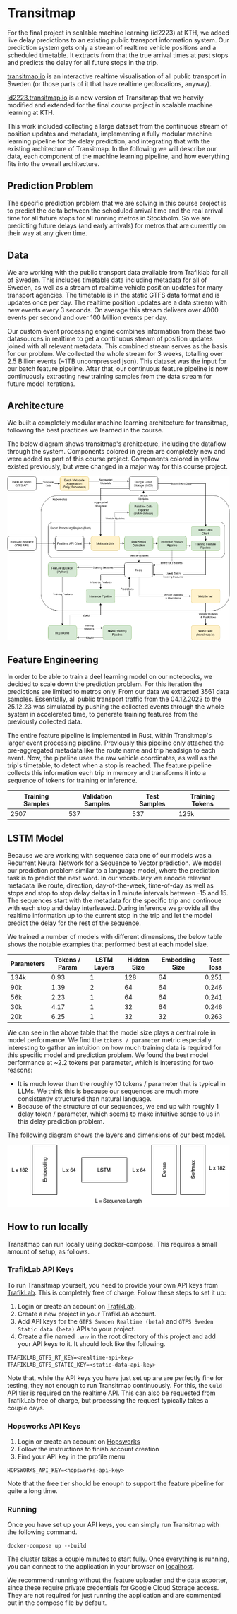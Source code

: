 # Transitmap

For the final project in scalable machine learning (id2223) at KTH, we added live delay predictions to an existing public transport information system. Our prediction system gets only a stream of realtime vehicle positions and a scheduled timetable. It extracts from that the true arrival times at past stops and predicts the delay for all future stops in the trip.

[transitmap.io](https://transitmap.io) is an interactive realtime visualisation of all public transport in Sweden (or those parts of it that have realtime geolocations, anyway).

[id2223.transitmap.io](https://id2223.transitmap.io) is a new version of Transitmap that we heavily modified and extended for the final course project in scalable machine learning at KTH.

This work included collecting a large dataset from the continuous stream of position updates and metadata,
implementing a fully modular machine learning pipeline for the delay prediction, and integrating that with the existing architecture of Transitmap.
In the following we will describe our data, each component of the machine learning pipeline, and how everything fits into the overall architecture.

## Prediction Problem
The specific prediction problem that we are solving in this course project is to predict the delta between the scheduled arrival time
and the real arrival time for all future stops for all running metros in Stockholm.
So we are predicting future delays (and early arrivals) for metros that are currently on their way at any given time.

## Data
We are working with the public transport data available from Trafiklab for all of Sweden.
This includes timetable data including metadata for all of Sweden, as well as a stream of realtime vehicle position updates for many transport agencies.
The timetable is in the static GTFS data format and is updates once per day.
The realtime position updates are a data stream with new events every 3 seconds.
On average this stream delivers over 4000 events per second and over 100 Million events per day.

Our custom event processing engine combines information from these two datasources in realtime to get a continuous stream of position updates joined with all relevant metadata.
This combined stream serves as the basis for our problem. We collected the whole stream for 3 weeks, totalling over 2.5 Billion events (~1TB uncompressed json).
This dataset was the input for our batch feature pipeline.
After that, our continuous feature pipeline is now continuously extracting new training samples from the data stream for future model iterations.

## Architecture
We built a completely modular machine learning architecture for transitmap, following the best practices we learned in the course.

The below diagram shows transitmap's architecture, including the dataflow through the system.
Components colored in green are completely new and were added as part of this course project.
Components colored in yellow existed previously, but were changed in a major way for this course project.

![Transitmap Architecture Dataflow](./readme-images/architecture-dataflow.png)

## Feature Engineering

In order to be able to train a deel learning model on our notebooks, we decided to scale down the prediction problem.
For this iteration the predictions are limited to metros only.
From our data we extracted 3561 data samples.
Essentially, all public transport traffic from the 04.12.2023 to the 25.12.23 was simulated by pushing the collected events through the whole system in accelerated time, to generate training features from the previously collected data.

The entire feature pipeline is implemented in Rust, within Transitmap's larger event processing pipeline.
Previously this pipeline only attached the pre-aggregated metadata like the route name and trip headsign to each event.
Now, the pipeline uses the raw vehicle coordinates, as well as the trip's timetable, to detect when a stop is reached.
The feature pipeline collects this information each trip in memory and transforms it into a sequence of tokens for training or inference.

| Training Samples  | Validation Samples  | Test Samples  | Training Tokens |
| ----------------- | ------------------- | ------------- | --------------- |
| 2507              | 537                 | 537           | 125k            |

## LSTM Model

Because we are working with sequence data one of our models was a Recurrent Neural Network for a Sequence to Vector prediction.
We model our prediction problem similar to a language model, where the prediction task is to predict the next word.
In our vocabulary we encode relevant metadata like route, direction, day-of-the-week, time-of-day as well as stops and stop to stop delay deltas in 1 minute intervals between -15 and 15.
The sequences start with the metadata for the specific trip and continoue with each stop and delay interleaved.
During inference we provide all the realtime information up to the current stop in the trip and let the model predict the delay for the rest of the sequence.

We trained a number of models with different dimensions, the below table shows the notable examples that performed best at each model size.

| Parameters  | Tokens / Param  | LSTM Layers | Hidden Size | Embedding Size | Test loss | 
| ----------- | --------------- | ----------- | ----------- | -------------- | --------- | 
| 134k        | 0.93            | 1           | 128         | 64             | 0.251     | 
| 90k         | 1.39            | 2           | 64          | 64             | 0.246     | 
| 56k         | 2.23            | 1           | 64          | 64             | 0.241     | 
| 30k         | 4.17            | 1           | 32          | 64             | 0.246     | 
| 20k         | 6.25            | 1           | 32          | 32             | 0.263     | 

We can see in the above table that the model size plays a central role in model performance.
We find the `tokens / parameter` metric especially interesting to gather an intuition on how much training data is required for this specific model and prediction problem.
We found the best model performance at ~2.2 tokens per parameter, which is interesting for two reasons:
- It is much lower than the roughly 10 tokens / parameter that is typical in LLMs. We think this is because our sequences are much more consistently structured than natural language.
- Because of the structure of our sequences, we end up with roughly 1 delay token / parameter, which seems to make intuitive sense to us in this delay prediction problem.

The following diagram shows the layers and dimensions of our best model.

![LSTM Model Architecture](./readme-images/lstm-model.png)

## How to run locally
Transitmap can run locally using docker-compose.
This requires a small amount of setup, as follows.

### TrafikLab API Keys
To run Transitmap yourself, you need to provide your own API keys from [TrafikLab](https://www.trafiklab.se/).
This is completely free of charge. Follow these steps to set it up:

1. Login or create an account on [TrafikLab](https://www.trafiklab.se/).
2. Create a new project in your TrafikLab account.
3. Add API keys for the `GTFS Sweden Realtime (beta)` and `GTFS Sweden Static data (beta)` APIs to your project.
4. Create a file named `.env` in the root directory of this project and add your API keys to it. It should look like the following.

```
TRAFIKLAB_GTFS_RT_KEY=<realtime-api-key>
TRAFIKLAB_GTFS_STATIC_KEY=<static-data-api-key>
```
Note that, while the API keys you have just set up are are perfectly fine for testing, they not enough to run Transitmap continuously.
For this, the `Guld` API tier is required on the realtime API. This can also be requested from TrafikLab free of charge, but processing
the request typically takes a couple days.

### Hopsworks API Keys

1. Login or create an account on [Hopsworks](https://www.hopsworks.ai)
2. Follow the instructions to finish account creation
3. Find your API key in the profile menu

```
HOPSWORKS_API_KEY=<hopsworks-api-key>
```
Note that the free tier should be enouph to support the feature pipeline for quite a long time.

### Running
Once you have set up your API keys, you can simply run Transitmap with the following command.
```
docker-compose up --build
```
The cluster takes a couple minutes to start fully.
Once everything is running, you can connect to the application in your browser on [localhost](http://localhost:80).

We recommend running without the feature uploader and the data exporter, since these require private credentials
for Google Cloud Storage access. They are not required for just running the application and are commented out in the compose file by default.
